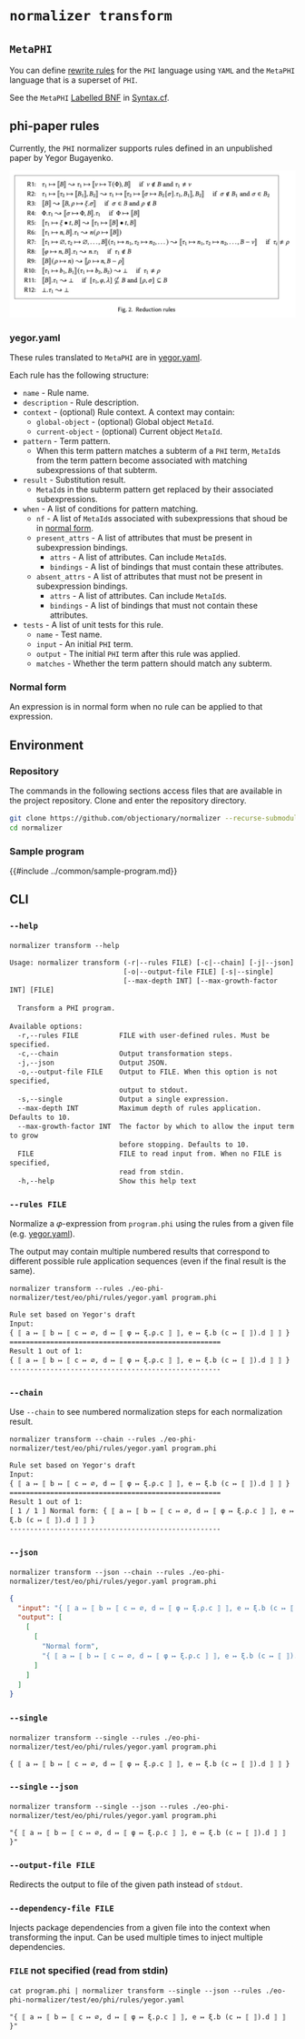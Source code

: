 # `normalizer transform`

## `MetaPHI`

You can define [rewrite rules](https://en.wikipedia.org/wiki/Rewriting#Term_rewriting_systems) for the `PHI` language using `YAML` and the `MetaPHI` language that is a superset of `PHI`.

See the `MetaPHI` [Labelled BNF](https://bnfc.readthedocs.io/en/latest/lbnf.html) in [Syntax.cf](https://github.com/objectionary/normalizer/blob/master/eo-phi-normalizer/grammar/EO/Phi/Syntax.cf).

## phi-paper rules

Currently, the `PHI` normalizer supports rules defined in an unpublished paper by Yegor Bugayenko.

![Rules](../media/rules.jpg)

### yegor.yaml

These rules translated to `MetaPHI` are in [yegor.yaml](https://github.com/objectionary/normalizer/blob/master/eo-phi-normalizer/test/eo/phi/rules/yegor.yaml).

Each rule has the following structure:

- `name` - Rule name.
- `description` - Rule description.
- `context` - (optional) Rule context. A context may contain:
  - `global-object` - (optional) Global object `MetaId`.
  - `current-object` - (optional) Current object `MetaId`.
- `pattern` - Term pattern.
  - When this term pattern matches a subterm of a `PHI` term, `MetaId`s from the term pattern become associated with matching subexpressions of that subterm.
- `result` - Substitution result.
  - `MetaId`s in the subterm pattern get replaced by their associated subexpressions.
- `when` - A list of conditions for pattern matching.
  - `nf` - A list of `MetaId`s associated with subexpressions that shoud be in [normal form](#normal-form).
  - `present_attrs` - A list of attributes that must be present in subexpression bindings.
    - `attrs` - A list of attributes. Can include `MetaId`s.
    - `bindings` - A list of bindings that must contain these attributes.
  - `absent_attrs` - A list of attributes that must not be present in subexpression bindings.
    - `attrs` - A list of attributes. Can include `MetaId`s.
    - `bindings` - A list of bindings that must not contain these attributes.
- `tests` - A list of unit tests for this rule.
  - `name` - Test name.
  - `input` - An initial `PHI` term.
  - `output` - The initial `PHI` term after this rule was applied.
  - `matches` - Whether the term pattern should match any subterm.

### Normal form

An expression is in normal form when no rule can be applied to that expression.

## Environment

### Repository

The commands in the following sections access files that are available in the project repository.
Clone and enter the repository directory.

```sh
git clone https://github.com/objectionary/normalizer --recurse-submodules
cd normalizer
```

### Sample program

{{#include ../common/sample-program.md}}

## CLI

### `--help`

```$ as console
normalizer transform --help
```

```console
Usage: normalizer transform (-r|--rules FILE) [-c|--chain] [-j|--json]
                            [-o|--output-file FILE] [-s|--single]
                            [--max-depth INT] [--max-growth-factor INT] [FILE]

  Transform a PHI program.

Available options:
  -r,--rules FILE          FILE with user-defined rules. Must be specified.
  -c,--chain               Output transformation steps.
  -j,--json                Output JSON.
  -o,--output-file FILE    Output to FILE. When this option is not specified,
                           output to stdout.
  -s,--single              Output a single expression.
  --max-depth INT          Maximum depth of rules application. Defaults to 10.
  --max-growth-factor INT  The factor by which to allow the input term to grow
                           before stopping. Defaults to 10.
  FILE                     FILE to read input from. When no FILE is specified,
                           read from stdin.
  -h,--help                Show this help text
```

### `--rules FILE`

Normalize a 𝜑-expression from `program.phi` using the rules from a given file (e.g. [yegor.yaml](#yegoryaml)).

The output may contain multiple numbered results that correspond to different possible rule application sequences
(even if the final result is the same).

```$ as console
normalizer transform --rules ./eo-phi-normalizer/test/eo/phi/rules/yegor.yaml program.phi
```

```console
Rule set based on Yegor's draft
Input:
{ ⟦ a ↦ ⟦ b ↦ ⟦ c ↦ ∅, d ↦ ⟦ φ ↦ ξ.ρ.c ⟧ ⟧, e ↦ ξ.b (c ↦ ⟦ ⟧).d ⟧ ⟧ }
====================================================
Result 1 out of 1:
{ ⟦ a ↦ ⟦ b ↦ ⟦ c ↦ ∅, d ↦ ⟦ φ ↦ ξ.ρ.c ⟧ ⟧, e ↦ ξ.b (c ↦ ⟦ ⟧).d ⟧ ⟧ }
----------------------------------------------------
```

### `--chain`

Use `--chain` to see numbered normalization steps for each normalization result.

```$ as console
normalizer transform --chain --rules ./eo-phi-normalizer/test/eo/phi/rules/yegor.yaml program.phi
```

```console
Rule set based on Yegor's draft
Input:
{ ⟦ a ↦ ⟦ b ↦ ⟦ c ↦ ∅, d ↦ ⟦ φ ↦ ξ.ρ.c ⟧ ⟧, e ↦ ξ.b (c ↦ ⟦ ⟧).d ⟧ ⟧ }
====================================================
Result 1 out of 1:
[ 1 / 1 ] Normal form: { ⟦ a ↦ ⟦ b ↦ ⟦ c ↦ ∅, d ↦ ⟦ φ ↦ ξ.ρ.c ⟧ ⟧, e ↦ ξ.b (c ↦ ⟦ ⟧).d ⟧ ⟧ }
----------------------------------------------------
```

### `--json`

```$ as json
normalizer transform --json --chain --rules ./eo-phi-normalizer/test/eo/phi/rules/yegor.yaml program.phi
```

```json
{
  "input": "{ ⟦ a ↦ ⟦ b ↦ ⟦ c ↦ ∅, d ↦ ⟦ φ ↦ ξ.ρ.c ⟧ ⟧, e ↦ ξ.b (c ↦ ⟦ ⟧).d ⟧ ⟧ }",
  "output": [
    [
      [
        "Normal form",
        "{ ⟦ a ↦ ⟦ b ↦ ⟦ c ↦ ∅, d ↦ ⟦ φ ↦ ξ.ρ.c ⟧ ⟧, e ↦ ξ.b (c ↦ ⟦ ⟧).d ⟧ ⟧ }"
      ]
    ]
  ]
}
```

### `--single`

```$ as console
normalizer transform --single --rules ./eo-phi-normalizer/test/eo/phi/rules/yegor.yaml program.phi
```

```console
{ ⟦ a ↦ ⟦ b ↦ ⟦ c ↦ ∅, d ↦ ⟦ φ ↦ ξ.ρ.c ⟧ ⟧, e ↦ ξ.b (c ↦ ⟦ ⟧).d ⟧ ⟧ }
```

### `--single` `--json`

```$ as console
normalizer transform --single --json --rules ./eo-phi-normalizer/test/eo/phi/rules/yegor.yaml program.phi
```

```console
"{ ⟦ a ↦ ⟦ b ↦ ⟦ c ↦ ∅, d ↦ ⟦ φ ↦ ξ.ρ.c ⟧ ⟧, e ↦ ξ.b (c ↦ ⟦ ⟧).d ⟧ ⟧ }"
```

### `--output-file FILE`

Redirects the output to file of the given path instead of `stdout`.

### `--dependency-file FILE`

Injects package dependencies from a given file into the context when transforming the input.
Can be used multiple times to inject multiple dependencies.

### `FILE` not specified (read from stdin)

```$ as console
cat program.phi | normalizer transform --single --json --rules ./eo-phi-normalizer/test/eo/phi/rules/yegor.yaml
```

```console
"{ ⟦ a ↦ ⟦ b ↦ ⟦ c ↦ ∅, d ↦ ⟦ φ ↦ ξ.ρ.c ⟧ ⟧, e ↦ ξ.b (c ↦ ⟦ ⟧).d ⟧ ⟧ }"
```
